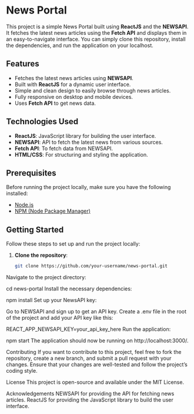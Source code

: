 # News Portal

This project is a simple News Portal built using **ReactJS** and the **NEWSAPI**. It fetches the latest news articles using the **Fetch API** and displays them in an easy-to-navigate interface. You can simply clone this repository, install the dependencies, and run the application on your localhost.

## Features
- Fetches the latest news articles using **NEWSAPI**.
- Built with **ReactJS** for a dynamic user interface.
- Simple and clean design to easily browse through news articles.
- Fully responsive on desktop and mobile devices.
- Uses **Fetch API** to get news data.

## Technologies Used
- **ReactJS**: JavaScript library for building the user interface.
- **NEWSAPI**: API to fetch the latest news from various sources.
- **Fetch API**: To fetch data from NEWSAPI.
- **HTML/CSS**: For structuring and styling the application.

## Prerequisites

Before running the project locally, make sure you have the following installed:

- [Node.js](https://nodejs.org/)
- [NPM (Node Package Manager)](https://www.npmjs.com/)

## Getting Started

Follow these steps to set up and run the project locally:

1. **Clone the repository**:
   ```bash
   git clone https://github.com/your-username/news-portal.git
Navigate to the project directory:


cd news-portal
Install the necessary dependencies:


npm install
Set up your NewsAPI key:

Go to NEWSAPI and sign up to get an API key.
Create a .env file in the root of the project and add your API key like this:

REACT_APP_NEWSAPI_KEY=your_api_key_here
Run the application:


npm start
The application should now be running on http://localhost:3000/.

Contributing
If you want to contribute to this project, feel free to fork the repository, create a new branch, and submit a pull request with your changes. Ensure that your changes are well-tested and follow the project’s coding style.

License
This project is open-source and available under the MIT License.

Acknowledgements
NEWSAPI for providing the API for fetching news articles.
ReactJS for providing the JavaScript library to build the user interface.
